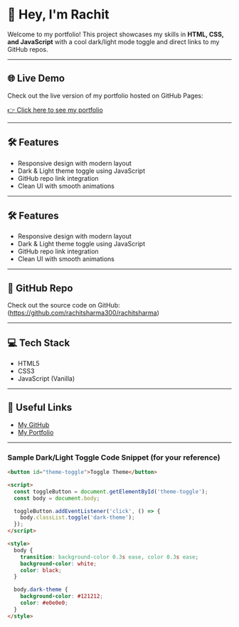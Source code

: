 # 👋 Hey, I'm Rachit

Welcome to my portfolio! This project showcases my skills in **HTML, CSS, and JavaScript** with a cool dark/light mode toggle and direct links to my GitHub repos.

---

## 🌐 Live Demo

Check out the live version of my portfolio hosted on GitHub Pages:

[👉 Click here to see my portfolio](https://rachitsharma300.github.io/rachitsharma/)

---

## 🛠 Features

- Responsive design with modern layout  
- Dark & Light theme toggle using JavaScript  
- GitHub repo link integration  
- Clean UI with smooth animations  

---

## 🛠 Features

- Responsive design with modern layout  
- Dark & Light theme toggle using JavaScript  
- GitHub repo link integration  
- Clean UI with smooth animations  

---

## 📁 GitHub Repo

Check out the source code on GitHub:  
(https://github.com/rachitsharma300/rachitsharma)

---

## 💻 Tech Stack

- HTML5  
- CSS3  
- JavaScript (Vanilla)  

---

## 🔗 Useful Links

- [My GitHub](https://github.com/your-github-username)  
- [My Portfolio](https://your-github-username.github.io/your-repo-name)  

---

### Sample Dark/Light Toggle Code Snippet (for your reference)

```html
<button id="theme-toggle">Toggle Theme</button>

<script>
  const toggleButton = document.getElementById('theme-toggle');
  const body = document.body;

  toggleButton.addEventListener('click', () => {
    body.classList.toggle('dark-theme');
  });
</script>

<style>
  body {
    transition: background-color 0.3s ease, color 0.3s ease;
    background-color: white;
    color: black;
  }

  body.dark-theme {
    background-color: #121212;
    color: #e0e0e0;
  }
</style>
